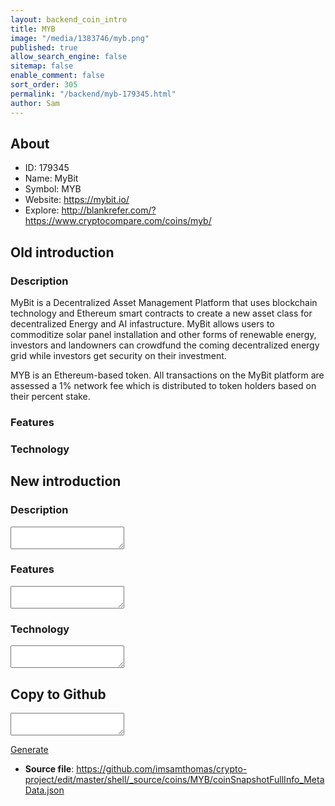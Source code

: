 ```yaml
---
layout: backend_coin_intro
title: MYB
image: "/media/1383746/myb.png"
published: true
allow_search_engine: false
sitemap: false
enable_comment: false
sort_order: 305
permalink: "/backend/myb-179345.html"
author: Sam
---
```


## About

- ID: 179345
- Name: MyBit
- Symbol: MYB
- Website: https://mybit.io/
- Explore: http://blankrefer.com/?https://www.cryptocompare.com/coins/myb/


## Old introduction

### Description

<p>MyBit is a Decentralized Asset Management Platform that uses blockchain technology and Ethereum smart contracts to create a new asset class for decentralized Energy and AI infastructure. MyBit allows users to commoditize solar panel installation and other forms of renewable energy, investors and landowners can crowdfund the coming decentralized energy grid while investors get security on their investment.</p><p>MYB is an Ethereum-based token. All transactions on the MyBit platform are assessed a 1% network fee which is distributed to token holders based on their percent stake.</p>

### Features


### Technology




## New introduction


### Description
<textarea id="meta_description" name="description"></textarea>

### Features
<textarea id="meta_features" name="features"></textarea>

### Technology
<textarea id="meta_technology" name="technology"></textarea>


## Copy to Github

<textarea id="coinsnapshotfullinfo_metadata"></textarea>

<a href="#gen" onclick="generateMetaDatJson()">Generate</a>

- **Source file**: <a href="https://github.com/imsamthomas/crypto-project/edit/master/shell/_source/coins/MYB/coinSnapshotFullInfo_MetaData.json">https://github.com/imsamthomas/crypto-project/edit/master/shell/_source/coins/MYB/coinSnapshotFullInfo_MetaData.json</a>

